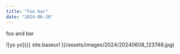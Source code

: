 ```yaml
---
title: "Foo bar"
date: "2024-06-20"
---
```


foo  and bar

![yo yo]({{ site.baseurl }}/assets/images/2024/20240608_123748.jpg)
